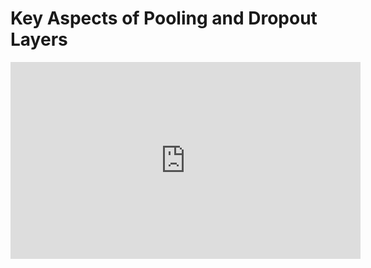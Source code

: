 # Key Aspects of Pooling and Dropout Layers

<iframe width="560" height="315" src="https://www.youtube.com/embed/4IU92L2CxXk" title="YouTube video player" frameborder="0" allow="accelerometer; autoplay; clipboard-write; encrypted-media; gyroscope; picture-in-picture" allowfullscreen></iframe>